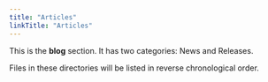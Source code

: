 ```yaml
---
title: "Articles"
linkTitle: "Articles"
---
```



This is the **blog** section. It has two categories: News and Releases.

Files in these directories will be listed in reverse chronological order.

